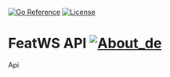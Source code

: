 [![Go Reference](https://pkg.go.dev/badge/github.com/abu-lang/goabu.svg)](https://pkg.go.dev/github.com/bancodobrasil/featws-ruller)
[![License](https://img.shields.io/badge/License-Apache%202.0-blue.svg)](https://github.com/bancodobrasil/featws-ruller/blob/develop/LICENSE)

# FeatWS API [![About_de](https://github.com/yammadev/flag-icons/blob/master/png/BR.png?raw=true)](https://github.com/bancodobrasil/featws-api/blob/develop/README-PTBR.md)

Api 